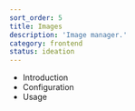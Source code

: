 ```yaml
---
sort_order: 5
title: Images
description: 'Image manager.'
category: frontend
status: ideation
---
```


- Introduction
- Configuration
- Usage
